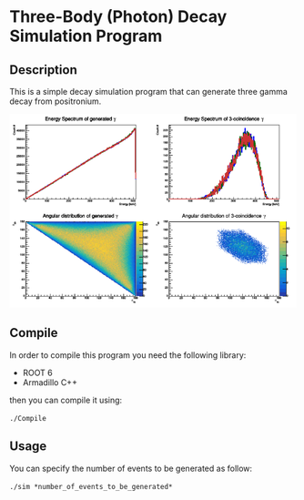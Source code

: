 # Three-Body (Photon) Decay Simulation Program

## Description

This is a simple decay simulation program that can generate three gamma decay from positronium.

![Alt text](info/result.png "sim result")


## Compile

In order to compile this program you need the following library:

* ROOT 6
* Armadillo C++

then you can compile it using:

`./Compile`

## Usage

You can specify the number of events to be generated as follow:

`./sim *number_of_events_to_be_generated*`
